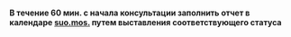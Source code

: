 #### В течение 60 мин. с начала консультации заполнить отчет в календаре [suo.mos.](https://suo.mos.ru/) путем выставления соответствующего статуса
